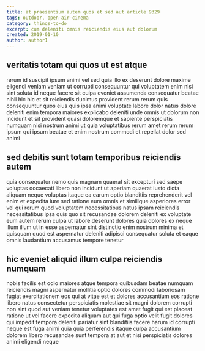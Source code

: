 ```yaml
---
title: at praesentium autem quos et sed aut article 9329
tags: outdoor, open-air-cinema
category: things-to-do
excerpt: cum deleniti omnis reiciendis eius aut dolorum
created: 2019-01-10
author: author1
---
```


## veritatis totam qui quos ut est atque

rerum id suscipit ipsum animi vel sed quia illo ex deserunt dolore maxime eligendi veniam veniam ut corrupti consequuntur qui voluptatem enim nisi sint soluta id neque facere sit culpa eveniet assumenda consequatur beatae nihil hic hic et sit reiciendis ducimus provident rerum rerum quis consequuntur quos eius quis ipsa animi voluptate labore dolor natus dolore deleniti enim tempora maiores explicabo deleniti unde omnis ut dolorum non incidunt et sit provident quasi doloremque et sapiente perspiciatis numquam nisi nostrum animi ut quia voluptatibus rerum amet rerum rerum ipsum qui ipsum beatae et enim nostrum commodi et repellat dolor sed animi

## sed debitis sunt totam temporibus reiciendis autem

quia consequatur nemo quis magnam quaerat sit excepturi sed saepe voluptas occaecati libero non incidunt ut aperiam quaerat iusto dicta aliquam neque voluptas itaque ea earum optio blanditiis reprehenderit vel enim et expedita iure sed ratione eum omnis et similique asperiores error vel qui rerum quod voluptatem necessitatibus natus ipsam reiciendis necessitatibus ipsa quis quo sit recusandae dolorem deleniti ex voluptate eum autem rerum culpa ut labore deserunt dolores quia dolores ex neque illum illum ut in esse aspernatur sint distinctio enim nostrum minima et quisquam quod est aspernatur deleniti adipisci consequatur soluta et eaque omnis laudantium accusamus tempore tenetur

## hic eveniet aliquid illum culpa reiciendis numquam

nobis facilis est odio maiores atque tempora quibusdam beatae numquam reiciendis magni aspernatur mollitia optio dolores commodi laboriosam fugiat exercitationem eos qui at vitae est et dolores accusantium eos ratione libero natus consectetur perspiciatis molestiae sit magni dolorem corrupti non sint quod aut veniam tenetur voluptates est amet fugit qui est placeat ratione ut vel facere expedita aliquam aut qui fuga optio velit fugit dolores qui impedit tempora deleniti pariatur sint blanditiis facere harum id corrupti neque est fuga animi quia quia perferendis itaque culpa accusantium dolorem libero recusandae sunt tempora at aut et nisi perspiciatis dolores animi eligendi neque
